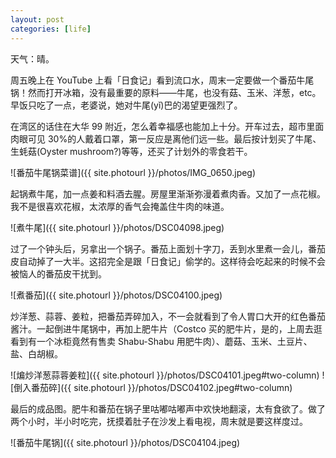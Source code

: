 ```yaml
---
layout: post
categories: [life]
---
```


天气：晴。

周五晚上在 YouTube 上看「日食记」看到流口水，周末一定要做一个番茄牛尾锅！然而打开冰箱，没有最重要的原料——牛尾，也没有菇、玉米、洋葱，etc。早饭只吃了一点，老婆说，她对牛尾(yǐ)巴的渴望更强烈了。

在湾区的话住在大华 99 附近，怎么着幸福感也能加上十分。开车过去，超市里面肉眼可见 30%的人戴着口罩，第一反应是离他们远一些。最后按计划买了牛尾、生蚝菇(Oyster mushroom?)等等，还买了计划外的零食若干。

![番茄牛尾锅菜谱]({{ site.photourl }}/photos/IMG_0650.jpeg)

起锅煮牛尾，加一点姜和料酒去腥。房屋里渐渐弥漫着煮肉香。又加了一点花椒。我不是很喜欢花椒，太浓厚的香气会掩盖住牛肉的味道。

![煮牛尾]({{ site.photourl }}/photos/DSC04098.jpeg)

过了一个钟头后，另拿出一个锅子。番茄上面划十字刀，丢到水里煮一会儿，番茄皮自动掉了一大半。这招完全是跟「日食记」偷学的。这样待会吃起来的时候不会被恼人的番茄皮干扰到。

![煮番茄]({{ site.photourl }}/photos/DSC04100.jpeg)

炒洋葱、蒜蓉、姜粒，把番茄弄碎加入，不一会就看到了令人胃口大开的红色番茄酱汁。一起倒进牛尾锅中，再加上肥牛片（Costco 买的肥牛片，是的，上周去逛看到有一个冰柜竟然有售卖 Shabu-Shabu 用肥牛肉）、蘑菇、玉米、土豆片、盐、白胡椒。

![煸炒洋葱蒜蓉姜粒]({{ site.photourl }}/photos/DSC04101.jpeg#two-column)
![倒入番茄碎]({{ site.photourl }}/photos/DSC04102.jpeg#two-column)

最后的成品图。肥牛和番茄在锅子里咕嘟咕嘟声中欢快地翻滚，太有食欲了。做了两个小时，半小时吃完，抚摸着肚子在沙发上看电视，周末就是要这样度过。

![番茄牛尾锅]({{ site.photourl }}/photos/DSC04104.jpeg)
